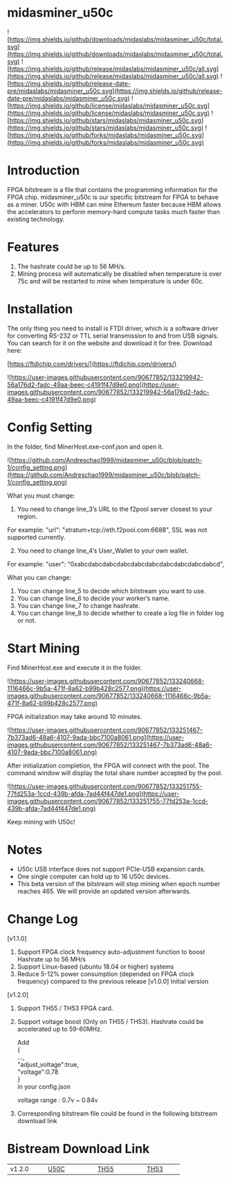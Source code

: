 # midasminer_u50c

![https://img.shields.io/github/downloads/midaslabs/midasminer_u50c/total.svg](https://img.shields.io/github/downloads/midaslabs/midasminer_u50c/total.svg)
![https://img.shields.io/github/release/midaslabs/midasminer_u50c/all.svg](https://img.shields.io/github/release/midaslabs/midasminer_u50c/all.svg)
![https://img.shields.io/github/release-date-pre/midaslabs/midasminer_u50c.svg](https://img.shields.io/github/release-date-pre/midaslabs/midasminer_u50c.svg)
![https://img.shields.io/github/license/midaslabs/midasminer_u50c.svg](https://img.shields.io/github/license/midaslabs/midasminer_u50c.svg)
![https://img.shields.io/github/stars/midaslabs/midasminer_u50c.svg](https://img.shields.io/github/stars/midaslabs/midasminer_u50c.svg)
![https://img.shields.io/github/forks/midaslabs/midasminer_u50c.svg](https://img.shields.io/github/forks/midaslabs/midasminer_u50c.svg)

# **Introduction**

FPGA bitstream is a file that contains the programming information for the FPGA chip. midasminer_u50c is our specific bitstream for FPGA to behave as a miner. U50c with HBM can mine Ethereum faster because HBM allows the accelerators to perform memory-hard compute tasks much faster than existing technology.

# **Features**

1. The hashrate could be up to 56 MH/s.
2. Mining process will automatically be disabled when temperature is over 75c and will be restarted to mine when temperature is under 60c.

# **Installation**

The only thing you need to install is FTDI driver, which is a software driver for converting RS-232 or TTL serial transmission to and from USB signals. You can search for it on the website and download it for free. Download here:

[https://ftdichip.com/drivers/](https://ftdichip.com/drivers/)

![https://user-images.githubusercontent.com/90677852/133219942-56a176d2-fadc-49aa-beec-c4191f47d9e0.png](https://user-images.githubusercontent.com/90677852/133219942-56a176d2-fadc-49aa-beec-c4191f47d9e0.png)

# **Config Setting**

In the folder, find MinerHost.exe-conf.json and open it.

![https://github.com/Andreschao1999/midasminer_u50c/blob/patch-1/config_setting.png](https://github.com/Andreschao1999/midasminer_u50c/blob/patch-1/config_setting.png)

What you must change:

1. You need to change line_3’s URL to the f2pool server closest to your region.

For example:    "url": "stratum+tcp://eth.f2pool.com:6688",
SSL was not supported currently.

2. You need to change line_4’s User_Wallet to your own wallet.

For example:    "user": "0xabcdabcdabcdabcdabcdabcdabcdabcdabcdabcd",

What you can change:

1. You can change line_5 to decide which bitstream you want to use.
2. You can change line_6 to decide your worker’s name.
3. You can change line_7 to change hashrate.
4. You can change line_8 to decide whether to create a log file in folder log or not.

# **Start Mining**

Find MinerHost.exe and execute it in the folder.

![https://user-images.githubusercontent.com/90677852/133240668-1116466c-9b5a-471f-8a62-b99b428c2577.png](https://user-images.githubusercontent.com/90677852/133240668-1116466c-9b5a-471f-8a62-b99b428c2577.png)

FPGA initialization may take around 10 minutes.

![https://user-images.githubusercontent.com/90677852/133251467-7b373ad6-48a6-4107-9ada-bbc7100a8061.png](https://user-images.githubusercontent.com/90677852/133251467-7b373ad6-48a6-4107-9ada-bbc7100a8061.png)

After initialization completion, the FPGA will connect with the pool. The command window will display the total share number accepted by the pool.

![https://user-images.githubusercontent.com/90677852/133251755-77fd253a-1ccd-439b-afda-7ad44f447de1.png](https://user-images.githubusercontent.com/90677852/133251755-77fd253a-1ccd-439b-afda-7ad44f447de1.png)

Keep mining with U50c!

# **Notes**

- U50c USB interface does not support PCIe-USB expansion cards.
- One single computer can hold up to 16 U50c devices.
- This beta version of the bitstream will stop mining when epoch number reaches 465. We will provide an updated version afterwards.

# Change Log

[v1.1.0]

1. Support FPGA clock frequency auto-adjustment function to boost Hashrate up to 56 MH/s
2. Support Linux-based (ubuntu 18.04 or higher) systems
3. Reduce 5-12% power consumption (depended on FPGA clock frequency) compared to the previous release [v1.0.0] Initial version

[v1.2.0]
1. Support TH55 / TH53 FPGA card.
2. Support voltage boost (Only on TH55 / TH53). Hashrate could be accelerated up to 59-60MHz.

   Add<br>
   {<br>
       ...,<br>
       "adjust_voltage":true,<br>
       "voltage":0.78<br>
   }<br>
   in your config.json
   
   voltage range : 0.7v ~ 0.84v
   
4. Corresponding bitstream file could be found in the following bitstream download link

# Bistream Download Link

<table style="width:600px">
  
<tr>
  <td>v1.2.0</td>
  <td align="center" style="width:100px" >
    <a href="http://www.midaslabs.net/bitstream/ml_eth_u50c_ab01_2203.zip">U50C</a>
  </td>
  <td align="center" style="width:100px">
    <a href="http://www.midaslabs.net/bitstream/ml_eth_th55_ab01_2203.zip">TH55</a>
  </td>
  <td align="center" style="width:100px">
    <a href="http://www.midaslabs.net/bitstream/ml_eth_th53_ab01_2203.zip">TH53</a>
  </td>
</tr>
</table>
